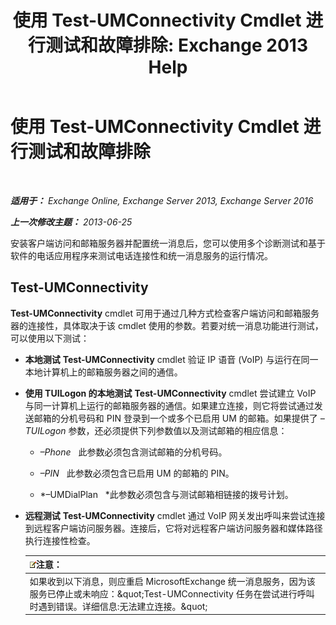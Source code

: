﻿---
title: '使用 Test-UMConnectivity Cmdlet 进行测试和故障排除: Exchange 2013 Help'
TOCTitle: 使用 Test-UMConnectivity Cmdlet 进行测试和故障排除
ms:assetid: 08e67a99-e37f-4afd-bd58-455b62580af7
ms:mtpsurl: https://technet.microsoft.com/zh-cn/library/Aa995978(v=EXCHG.150)
ms:contentKeyID: 56271416
ms.date: 05/21/2018
mtps_version: v=EXCHG.150
ms.translationtype: MT
---

# 使用 Test-UMConnectivity Cmdlet 进行测试和故障排除

 

_**适用于：** Exchange Online, Exchange Server 2013, Exchange Server 2016_

_**上一次修改主题：** 2013-06-25_

安装客户端访问和邮箱服务器并配置统一消息后，您可以使用多个诊断测试和基于软件的电话应用程序来测试电话连接性和统一消息服务的运行情况。

## Test-UMConnectivity

**Test-UMConnectivity** cmdlet 可用于通过几种方式检查客户端访问和邮箱服务器的连接性，具体取决于该 cmdlet 使用的参数。若要对统一消息功能进行测试，可以使用以下测试：

  - **本地测试** **Test-UMConnectivity** cmdlet 验证 IP 语音 (VoIP) 与运行在同一本地计算机上的邮箱服务器之间的通信。

  - **使用 TUILogon 的本地测试** **Test-UMConnectivity** cmdlet 尝试建立 VoIP 与同一计算机上运行的邮箱服务器的通信。如果建立连接，则它将尝试通过发送邮箱的分机号码和 PIN 登录到一个或多个已启用 UM 的邮箱。如果提供了 *–TUILogon* 参数，还必须提供下列参数值以及测试邮箱的相应信息：
    
      - *–Phone*   此参数必须包含测试邮箱的分机号码。
    
      - *–PIN*   此参数必须包含已启用 UM 的邮箱的 PIN。
    
      - *–UMDialPlan   *此参数必须包含与测试邮箱相链接的拨号计划。

  - **远程测试** **Test-UMConnectivity** cmdlet 通过 VoIP 网关发出呼叫来尝试连接到远程客户端访问服务器。连接后，它将对远程客户端访问服务器和媒体路径执行连接性检查。
    
    <table>
    <thead>
    <tr class="header">
    <th><img src="images/Bb124558.note(EXCHG.150).gif" title="注意" alt="注意" />注意：</th>
    </tr>
    </thead>
    <tbody>
    <tr class="odd">
    <td>如果收到以下消息，则应重启 MicrosoftExchange 统一消息服务，因为该服务已停止或未响应：&amp;quot;Test-UMConnectivity 任务在尝试进行呼叫时遇到错误。详细信息:无法建立连接。&amp;quot;</td>
    </tr>
    </tbody>
    </table>

